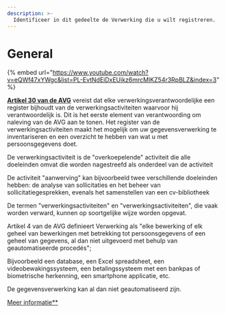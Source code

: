 ```yaml
---
description: >-
  Identificeer in dit gedeelte de Verwerking die u wilt registreren.
---
```


# General



{% embed url="https://www.youtube.com/watch?v=eQWf47xYWgc&list=PL-EvtNdEiDxEUikz6mrcMlKZ54r3RpBLZ&index=3" %}

[**Artikel 30 van de AVG**](https://www.cnil.fr/fr/reglement-europeen-protection-donnees/chapitre4) vereist dat elke verwerkingsverantwoordelijke een register bijhoudt van de verwerkingsactiviteiten waarvoor hij verantwoordelijk is. Dit is het eerste element van verantwoording om naleving van de AVG aan te tonen. Het register van de verwerkingsactiviteiten maakt het mogelijk om uw gegevensverwerking te inventariseren en een overzicht te hebben van wat u met persoonsgegevens doet.

De verwerkingsactiviteit is de "overkoepelende" activiteit die alle doeleinden omvat die worden nagestreefd als onderdeel van de activiteit &#x20;

De activiteit "aanwerving" kan bijvoorbeeld twee verschillende doeleinden hebben: de analyse van sollicitaties en het beheer van sollicitatiegesprekken, evenals het samenstellen van een cv-bibliotheek &#x20;

De termen "verwerkingsactiviteiten" en "verwerkingsactiviteiten", die vaak worden verward, kunnen op soortgelijke wijze worden opgevat.&#x20;

Artikel 4 van de AVG definieert Verwerking als "elke bewerking of elk geheel van bewerkingen met betrekking tot persoonsgegevens of een geheel van gegevens, al dan niet uitgevoerd met behulp van geautomatiseerde procedés";

Bijvoorbeeld een database, een Excel spreadsheet, een videobewakingssysteem, een betalingssysteem met een bankpas of biometrische herkenning, een smartphone applicatie, etc.&#x20;

De gegevensverwerking kan al dan niet geautomatiseerd zijn.

[Meer informatie**](https://www.cnil.fr/fr/RGDP-le-registre-des-activites-de-traitement)







